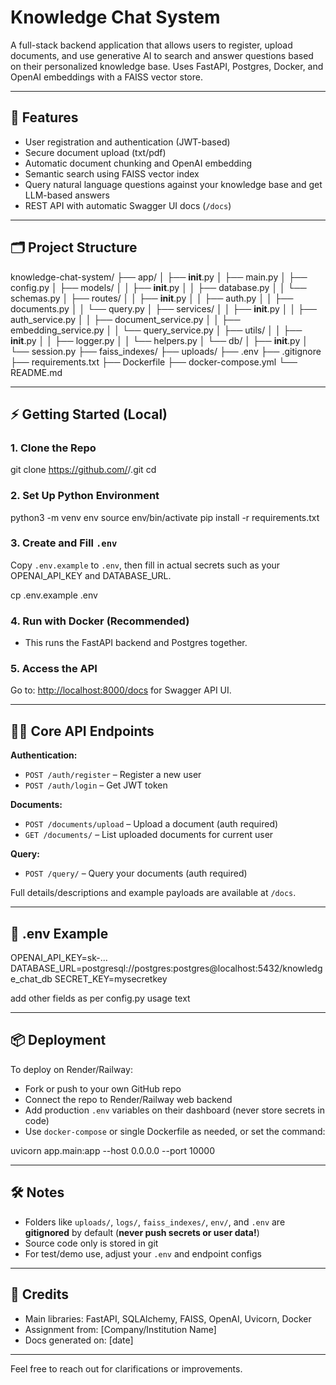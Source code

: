 # Knowledge Chat System

A full-stack backend application that allows users to register, upload documents, and use generative AI to search and answer questions based on their personalized knowledge base. Uses FastAPI, Postgres, Docker, and OpenAI embeddings with a FAISS vector store.

---

## 🚀 Features

- User registration and authentication (JWT-based)
- Secure document upload (txt/pdf)
- Automatic document chunking and OpenAI embedding
- Semantic search using FAISS vector index
- Query natural language questions against your knowledge base and get LLM-based answers
- REST API with automatic Swagger UI docs (`/docs`)

---

## 🗂️ Project Structure

knowledge-chat-system/
├── app/
│   ├── __init__.py
│   ├── main.py
│   ├── config.py
│   ├── models/
│   │   ├── __init__.py
│   │   ├── database.py
│   │   └── schemas.py
│   ├── routes/
│   │   ├── __init__.py
│   │   ├── auth.py
│   │   ├── documents.py
│   │   └── query.py
│   ├── services/
│   │   ├── __init__.py
│   │   ├── auth_service.py
│   │   ├── document_service.py
│   │   ├── embedding_service.py
│   │   └── query_service.py
│   ├── utils/
│   │   ├── __init__.py
│   │   ├── logger.py
│   │   └── helpers.py
│   └── db/
│       ├── __init__.py
│       └── session.py
├── faiss_indexes/
├── uploads/
├── .env
├── .gitignore
├── requirements.txt
├── Dockerfile
├── docker-compose.yml
└── README.md


---

## ⚡ Getting Started (Local)

### 1. **Clone the Repo**

git clone https://github.com/<your-username>/<repo-name>.git
cd <repo-name>


### 2. **Set Up Python Environment**
python3 -m venv env
source env/bin/activate
pip install -r requirements.txt


### 3. **Create and Fill `.env`**

Copy `.env.example` to `.env`, then fill in actual secrets such as your OPENAI_API_KEY and DATABASE_URL.

cp .env.example .env

### 4. **Run with Docker (Recommended)**


- This runs the FastAPI backend and Postgres together.

### 5. **Access the API**

Go to: [http://localhost:8000/docs](http://localhost:8000/docs) for Swagger API UI.

---

## 🧑‍💻 Core API Endpoints

**Authentication:**
- `POST /auth/register` – Register a new user
- `POST /auth/login` – Get JWT token

**Documents:**
- `POST /documents/upload` – Upload a document (auth required)
- `GET /documents/` – List uploaded documents for current user

**Query:**
- `POST /query/` – Query your documents (auth required)

Full details/descriptions and example payloads are available at `/docs`.

---

## 📝 .env Example

OPENAI_API_KEY=sk-...
DATABASE_URL=postgresql://postgres:postgres@localhost:5432/knowledge_chat_db
SECRET_KEY=mysecretkey

add other fields as per config.py usage
text


---

## 📦 Deployment

To deploy on Render/Railway:
- Fork or push to your own GitHub repo
- Connect the repo to Render/Railway web backend
- Add production `.env` variables on their dashboard (never store secrets in code)
- Use `docker-compose` or single Dockerfile as needed, or set the command:

uvicorn app.main:app --host 0.0.0.0 --port 10000


---

## 🛠️ Notes

- Folders like `uploads/`, `logs/`, `faiss_indexes/`, `env/`, and `.env` are **gitignored** by default (**never push secrets or user data!**)
- Source code only is stored in git
- For test/demo use, adjust your `.env` and endpoint configs

---

## 🙏 Credits

- Main libraries: FastAPI, SQLAlchemy, FAISS, OpenAI, Uvicorn, Docker
- Assignment from: [Company/Institution Name]
- Docs generated on: [date]

---

Feel free to reach out for clarifications or improvements.
